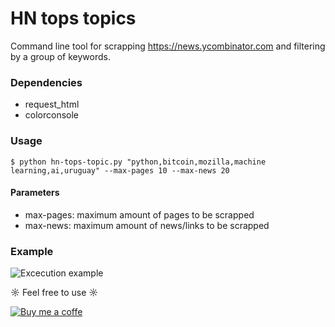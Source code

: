HN tops topics
==============
Command line tool for scrapping https://news.ycombinator.com and filtering by a group of keywords.

### Dependencies
* request_html
* colorconsole

### Usage
```
$ python hn-tops-topic.py "python,bitcoin,mozilla,machine learning,ai,uruguay" --max-pages 10 --max-news 20
```

#### Parameters
- max-pages: maximum amount of pages to be scrapped
- max-news: maximum amount of news/links to be scrapped

### Example
![Excecution example](docs/result_2018-03-05.png)

☼ Feel free to use ☼

[![Buy me a coffe](https://image.ibb.co/jMMG2x/Buy_Me_ACoffee_general.jpg)](https://www.buymeacoffee.com/jpcoffee)
